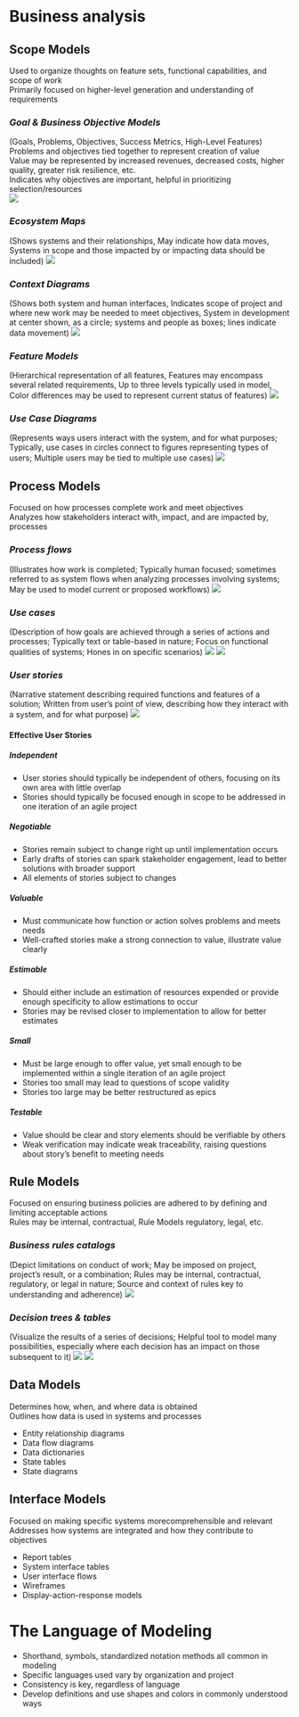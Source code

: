 # Business analysis

## Scope Models
Used to organize thoughts on feature sets, functional capabilities, and scope of work       
Primarily focused on higher-level generation and understanding of requirements
### *Goal & Business Objective Models*
(Goals, Problems, Objectives, Success Metrics, High-Level Features)
Problems and objectives tied together to represent creation of value        
Value may be represented by increased revenues, decreased costs, higher quality, greater risk resilience, etc.      
Indicates why objectives are important, helpful in prioritizing selection/resources     
![](https://github.com/khdevnet/business-analysis/blob/master/src/business-analysis-scope-models-goal-and-business.png)

### *Ecosystem Maps*
(Shows systems and their relationships, May indicate how data moves, Systems in scope and those impacted by or impacting data should be included)
![](https://github.com/khdevnet/business-analysis/blob/master/src/business-analysis-scope-models-eco-system-maps.png)

### *Context Diagrams*
(Shows both system and human interfaces, Indicates scope of project and where new work may be needed to meet objectives, System in development at center shown, as a circle; systems and people as boxes; lines indicate data movement)
![](https://github.com/khdevnet/business-analysis/blob/master/src/business-analysis-scope-models-context-diagrams.png)

### *Feature Models*
(Hierarchical representation of all features, Features may encompass several related requirements, Up to three levels typically used in model, Color differences may be used to represent current status of features)
![](https://github.com/khdevnet/business-analysis/blob/master/src/business-analysis-scope-models-feature-models.png)

### *Use Case Diagrams*
(Represents ways users interact with the system, and for what purposes; Typically, use cases in circles connect to figures representing types of users; Multiple users may be tied to multiple use cases)
![](https://github.com/khdevnet/business-analysis/blob/master/src/business-analysis-scope-models-use-cases.png)

## Process Models
Focused on how processes complete work and meet objectives      
Analyzes how stakeholders interact with, impact, and are impacted by, processes

### *Process flows*
(Illustrates how work is completed; Typically human focused; sometimes referred to as system flows when analyzing processes involving systems; May be used to model current or proposed workflows)
![](https://github.com/khdevnet/business-analysis/blob/master/src/business-analysis-process-models-process-flows.png)

### *Use cases*
(Description of how goals are achieved through a series of actions and processes; Typically text or table-based in nature; Focus on functional qualities of systems; Hones in on specific scenarios)
![](https://github.com/khdevnet/business-analysis/blob/master/src/business-analysis-process-models-use-cases-1.png)
![](https://github.com/khdevnet/business-analysis/blob/master/src/business-analysis-process-models-use-cases-2.png)

### *User stories*
(Narrative statement describing required functions and features of a solution; Written from user’s point of view, describing how they interact with a system, and for what purpose)
![](https://github.com/khdevnet/business-analysis/blob/master/src/business-analysis-process-models-user-stories.png)

#### Effective User Stories
##### Independent
* User stories should typically be independent of others, focusing on its own area with little overlap
* Stories should typically be focused enough in scope to be addressed in one iteration of an agile project
##### Negotiable
* Stories remain subject to change right up until implementation occurs
* Early drafts of stories can spark stakeholder engagement, lead to better solutions with broader support
* All elements of stories subject to changes
##### Valuable
* Must communicate how function or action solves problems and meets needs
* Well-crafted stories make a strong connection to value, illustrate value clearly
##### Estimable
* Should either include an estimation of resources expended or provide enough specificity to allow estimations to occur
* Stories may be revised closer to implementation to allow for better estimates
##### Small
* Must be large enough to offer value, yet small enough to be implemented within a single iteration of an agile project
* Stories too small may lead to questions of scope validity
* Stories too large may be better restructured as epics
##### Testable
* Value should be clear and story elements should be verifiable by others
* Weak verification may indicate weak traceability, raising questions about story’s benefit to meeting needs

## Rule Models
Focused on ensuring business policies are adhered to by defining and limiting acceptable actions        
Rules may be internal, contractual, Rule Models regulatory, legal, etc.

### *Business rules catalogs*
(Depict limitations on conduct of work; May be imposed on project, project’s result, or a combination; Rules may be internal, contractual, regulatory, or legal in nature; Source and context of rules key to understanding and adherence)
![](https://github.com/khdevnet/business-analysis/blob/master/src/business-analysis-rule-models-business-rules-catalogs.png)

### *Decision trees & tables*
(Visualize the results of a series of decisions; Helpful tool to model many possibilities, especially where each decision has an impact on those subsequent to it)
![](https://github.com/khdevnet/business-analysis/blob/master/src/business-analysis-rule-models-decision-tree.png)
![](https://github.com/khdevnet/business-analysis/blob/master/src/business-analysis-rule-models-decision-table.png)

## Data Models
Determines how, when, and where data is obtained        
Outlines how data is used in systems and processes      
* Entity relationship diagrams
* Data flow diagrams
* Data dictionaries
* State tables
* State diagrams

## Interface Models
Focused on making specific systems morecomprehensible and relevant      
Addresses how systems are integrated and how they contribute to objectives
* Report tables
* System interface tables
* User interface flows
* Wireframes
* Display-action-response models

# The Language of Modeling
* Shorthand, symbols, standardized notation methods all common in modeling        
* Specific languages used vary by organization and project        
* Consistency is key, regardless of language 
* Develop definitions and use shapes and colors in commonly understood ways
